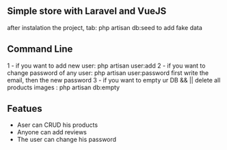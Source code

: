 ## Simple store with Laravel and VueJS

after instalation the project, tab:
php artisan db:seed
to add fake data


## Command Line

1 - if you want to add new user: php artisan user:add
2 - if you want to change password of any user: php artisan user:password
    first write the email, then the new password
3 - if you want to empty ur DB && || delete all products images : php artisan db:empty

## Featues

- Aser can CRUD his products
- Anyone can add reviews
- The user can change his password

